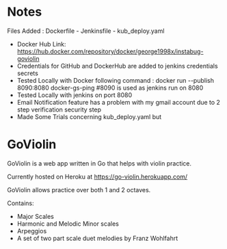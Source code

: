 # Notes
Files Added : Dockerfile - Jenkinsfile - kub_deploy.yaml
* Docker Hub Link: https://hub.docker.com/repository/docker/george1998x/instabug-goviolin
* Credentials for GitHub and DockerHub are added to jenkins credentials secrets
* Tested Locally with Docker following command  : docker run --publish 8090:8080 docker-gs-ping #8090 is used as jenkins run on 8080
* Tested Locally with jenkins on port 8080
* Email Notification feature has a problem with my gmail account due to 2 step verification security step
* Made Some Trials concerning kub_deploy.yaml but 



# GoViolin

GoViolin is a web app written in Go that helps with violin practice.

Currently hosted on Heroku at https://go-violin.herokuapp.com/

GoViolin allows practice over both 1 and 2 octaves.

Contains:
* Major Scales
* Harmonic and Melodic Minor scales
* Arpeggios
* A set of two part scale duet melodies by Franz Wohlfahrt
